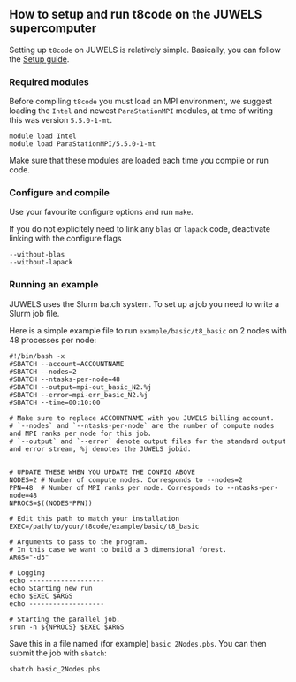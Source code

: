 ## How to setup and run t8code on the JUWELS supercomputer

Setting up `t8code` on JUWELS is relatively simple. Basically, you can follow the [Setup guide](https://github.com/holke/t8code/wiki/Installation).

### Required modules

Before compiling `t8code` you must load an MPI environment, we suggest loading the `Intel` and newest `ParaStationMPI` modules, at time of writing this was version `5.5.0-1-mt`.

```
module load Intel
module load ParaStationMPI/5.5.0-1-mt
```

Make sure that these modules are loaded each time you compile or run code.


### Configure and compile

Use your favourite configure options and run `make`.

If you do not explicitely need to link any `blas` or `lapack` code, deactivate linking with the configure flags
```
--without-blas
--without-lapack
```

### Running an example

JUWELS uses the Slurm batch system. To set up a job you need to write a Slurm job file.

Here is a simple example file to run `example/basic/t8_basic` on 2 nodes with 48 processes per node:

```
#!/bin/bash -x
#SBATCH --account=ACCOUNTNAME
#SBATCH --nodes=2
#SBATCH --ntasks-per-node=48
#SBATCH --output=mpi-out_basic_N2.%j
#SBATCH --error=mpi-err_basic_N2.%j
#SBATCH --time=00:10:00

# Make sure to replace ACCOUNTNAME with you JUWELS billing account.
# `--nodes` and `--ntasks-per-node` are the number of compute nodes and MPI ranks per node for this job.
# `--output` and `--error` denote output files for the standard output and error stream, %j denotes the JUWELS jobid.


# UPDATE THESE WHEN YOU UPDATE THE CONFIG ABOVE
NODES=2 # Number of compute nodes. Corresponds to --nodes=2
PPN=48  # Number of MPI ranks per node. Corresponds to --ntasks-per-node=48
NPROCS=$((NODES*PPN))

# Edit this path to match your installation
EXEC=/path/to/your/t8code/example/basic/t8_basic

# Arguments to pass to the program.
# In this case we want to build a 3 dimensional forest.
ARGS="-d3"

# Logging
echo -------------------
echo Starting new run
echo $EXEC $ARGS
echo -------------------

# Starting the parallel job.
srun -n ${NPROCS} $EXEC $ARGS
```

Save this in a file named (for example) `basic_2Nodes.pbs`.
You can then submit the job with `sbatch`:

```
sbatch basic_2Nodes.pbs
```


